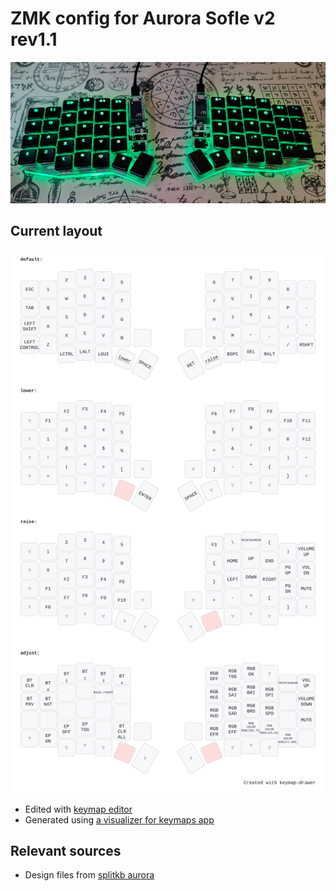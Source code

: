 # ZMK config for Aurora Sofle v2 rev1.1

![board](docs/board.jpg)


## Current layout

![layout](docs/layout.svg)

- Edited with [keymap editor](https://nickcoutsos.github.io/keymap-editor/)
- Generated using [a visualizer for keymaps app](https://keymap-drawer.streamlit.app/)

## Relevant sources

- Design files from [splitkb aurora](https://github.com/splitkb/aurora/tree/master/Aurora%20Sofle%20v2)
